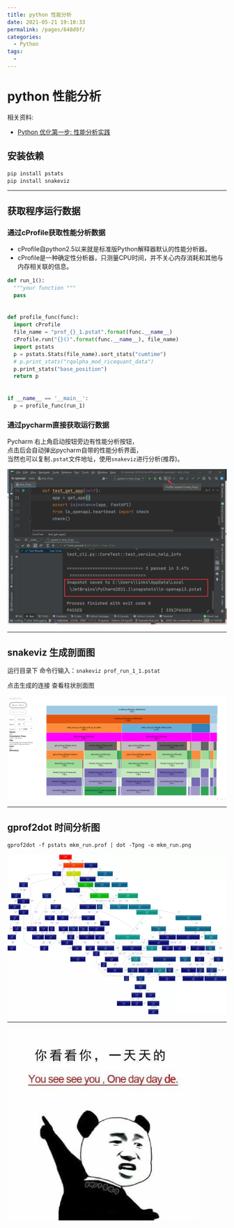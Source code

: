 ```yaml
---
title: python 性能分析
date: 2021-05-21 19:10:33
permalink: /pages/648d9f/
categories:
  - Python
tags:
  - 
---
```

# python 性能分析  

相关资料:

* [Python 优化第一步: 性能分析实践](https://juejin.im/entry/5873a216a22b9d00589c25e0)  
  
## 安装依赖  

```bash  
pip install pstats  
pip install snakeviz  
```  

---  

## 获取程序运行数据

### 通过cProfile获取性能分析数据

* cProfile自python2.5以来就是标准版Python解释器默认的性能分析器。
* cProfile是一种确定性分析器，只测量CPU时间，并不关心内存消耗和其他与内存相关联的信息。

```python
def run_1():  
  """your function """  
  pass  
  
  
def profile_func(func):  
  import cProfile  
  file_name = "prof_{}_1.pstat".format(func.__name__)  
  cProfile.run("{}()".format(func.__name__), file_name)  
  import pstats  
  p = pstats.Stats(file_name).sort_stats("cumtime")  
  # p.print_stats("rqalpha_mod_ricequant_data")  
  p.print_stats("base_position")  
  return p  
  
  
if __name__ == '__main__':  
  p = profile_func(run_1)
```

### 通过pycharm直接获取运行数据

Pycharm 右上角启动按钮旁边有性能分析按钮，  
点击后会自动弹出pycharm自带的性能分析界面，  
当然也可以复制`.pstat`文件地址，使用`snakeviz`进行分析(推荐)。

![](../images/2021-05-21-15-20-12.png)

---  
  
## snakeviz 生成剖面图  

运行目录下 命令行输入：`snakeviz prof_run_1_1.pstat`  

点击生成的连接 查看柱状剖面图  

![image.png](../images/7485616-a2c27136267a8bdb.png)  
  
---  

## gprof2dot 时间分析图

`gprof2dot -f pstats mkm_run.prof | dot -Tpng -o mkm_run.png`  

![image.png](../images/7485616-50571e9d9a8de77b.png)  

---

![](../images/7485616-633f052b4326b4d8.jpg)

